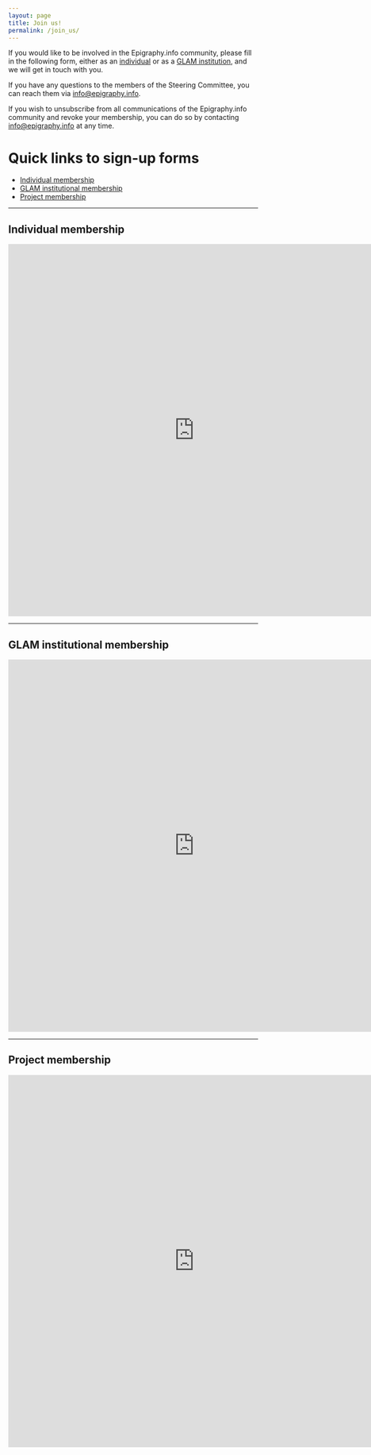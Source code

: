 ```yaml
---
layout: page
title: Join us!
permalink: /join_us/
---
```


If you would like to be involved in the Epigraphy.info community, please fill in the following form, either as an [individual](#individual-membership) or as a [GLAM institution](#glam-institutional-membership), and we will get in touch with you.

If you have any questions to the members of the Steering Committee, you can reach them via <a href = "mailto: info@epigraphy.info">info@epigraphy.info</a>. 

If you wish to unsubscribe from all communications of the Epigraphy.info community and revoke your membership, you can do so by contacting <a href = "mailto: info@epigraphy.info">info@epigraphy.info</a> at any time.

# Quick links to sign-up forms
- [Individual membership](#members) 
- [GLAM institutional membership](#institutions) 
- [Project membership](#projects) 

---
<a id="members"></a>
## Individual membership
<iframe src="https://docs.google.com/forms/d/e/1FAIpQLSdH5HVTck16p6ux9YY-XG0vpOcL4Zkkd0WrvTIO-UYGSWZ2oA/viewform?embedded=true" width="750" height="750" frameborder="0.1" marginheight="0" marginwidth="0">Loading…</iframe>

---
<a id="institutions"></a>
## GLAM institutional membership
<iframe src="https://docs.google.com/forms/d/e/1FAIpQLSfdRHDvAKeiriEWpSpUVJ6Xl14_RI6wUSThMxrq-FVfWo81gA/viewform?embedded=true" width="750" height="750" frameborder="0.1" marginheight="0" marginwidth="0">Loading…</iframe>

---
<a id="projects"></a>
## Project membership
<iframe src="https://docs.google.com/forms/d/e/1FAIpQLSfC4rKJzJgjNtx-bqWQdGczvwMkPBTP2R5gul3fo_C1eKMERA/viewform?embedded=true" width="750" height="750" frameborder="0.1" marginheight="0" marginwidth="0">Loading…</iframe>
